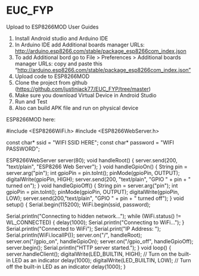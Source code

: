 # EUC_FYP
Upload to ESP8266MOD
User Guides
1.	Install Android studio and Arduino IDE
2.	In Arduino IDE add Additional boards manager URLs: http://arduino.esp8266.com/stable/package_esp8266com_index.json
3.	To add Additional bord go to File > Preferences > Additional boards manager URLs: copy and paste this “http://arduino.esp8266.com/stable/package_esp8266com_index.json”
4.	Upload code to ESP8266MOD
5.	Clone the project from github (https://github.com/justinjack77/EUC_FYP/tree/master)
6.	Make sure you download Virtual Device in Android Studio 
7.	Run and Test
8.	Also can build APK file and run on physical device


ESP8266MOD here: 

#include <ESP8266WiFi.h>
#include <ESP8266WebServer.h>

const char* ssid =  "WIFI SSID HERE";
const char* password = "WIFI PASSWORD";

ESP8266WebServer server(80);
void handleRoot() {
  server.send(200, "text/plain", "ESP8266 Web Server");
}
void handleGpioOn() {
  String pin = server.arg("pin");
  int gpioPin = pin.toInt();
  pinMode(gpioPin, OUTPUT);
  digitalWrite(gpioPin, HIGH);
  server.send(200, "text/plain", "GPIO " + pin + " turned on");
}
void handleGpioOff() {
  String pin = server.arg("pin");
  int gpioPin = pin.toInt();
  pinMode(gpioPin, OUTPUT);
  digitalWrite(gpioPin, LOW);
  server.send(200,"text/plain", "GPIO " + pin + " turned off");
}
void setup() {
  Serial.begin(115200);
  WiFi.begin(ssid, password);

  Serial.println("Connecting to hidden network...");
  while (WiFi.status() != WL_CONNECTED) {
    delay(1000);
    Serial.println("Connecting to WiFi...");
  }
  Serial.println("Connected to WiFi");
  Serial.print("IP Address: ");
  Serial.println(WiFi.localIP());
  server.on("/", handleRoot);
  server.on("/gpio_on", handleGpioOn);
  server.on("/gpio_off", handleGpioOff);
  server.begin();
  Serial.println("HTTP server started.");
}
void loop() {
  server.handleClient();
  digitalWrite(LED_BUILTIN, HIGH); // Turn on the built-in LED as an indicator
  delay(1000);
  digitalWrite(LED_BUILTIN, LOW); // Turn off the built-in LED as an indicator
  delay(1000);
}
